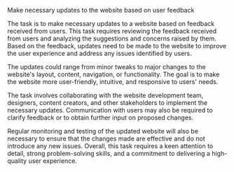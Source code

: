 Make necessary updates to the website based on user feedback

The task is to make necessary updates to a website based on feedback received from users. This task requires reviewing the feedback received from users and analyzing the suggestions and concerns raised by them. Based on the feedback, updates need to be made to the website to improve the user experience and address any issues identified by users.

The updates could range from minor tweaks to major changes to the website's layout, content, navigation, or functionality. The goal is to make the website more user-friendly, intuitive, and responsive to users' needs.

The task involves collaborating with the website development team, designers, content creators, and other stakeholders to implement the necessary updates. Communication with users may also be required to clarify feedback or to obtain further input on proposed changes.

Regular monitoring and testing of the updated website will also be necessary to ensure that the changes made are effective and do not introduce any new issues. Overall, this task requires a keen attention to detail, strong problem-solving skills, and a commitment to delivering a high-quality user experience.